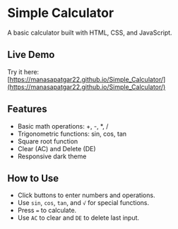 # Simple Calculator

A basic calculator built with HTML, CSS, and JavaScript.

## Live Demo
Try it here:  
[https://manasapatgar22.github.io/Simple_Calculator/](https://manasapatgar22.github.io/Simple_Calculator/)

## Features

- Basic math operations: +, -, *, /
- Trigonometric functions: sin, cos, tan
- Square root function
- Clear (AC) and Delete (DE)
- Responsive dark theme

## How to Use

- Click buttons to enter numbers and operations.
- Use `sin`, `cos`, `tan`, and `√` for special functions.
- Press `=` to calculate.
- Use `AC` to clear and `DE` to delete last input.

